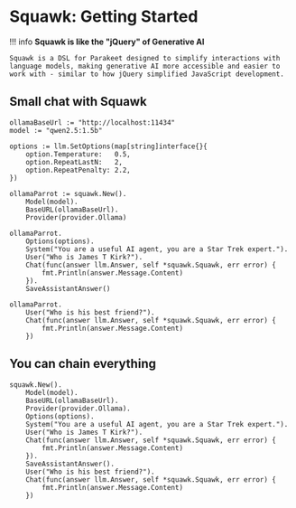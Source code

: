 # Squawk: Getting Started

!!! info
    **Squawk is like the "jQuery" of Generative AI**

    Squawk is a DSL for Parakeet designed to simplify interactions with language models, making generative AI more accessible and easier to work with - similar to how jQuery simplified JavaScript development. 

## Small chat with Squawk

```golang
ollamaBaseUrl := "http://localhost:11434"
model := "qwen2.5:1.5b"

options := llm.SetOptions(map[string]interface{}{
    option.Temperature:   0.5,
    option.RepeatLastN:   2,
    option.RepeatPenalty: 2.2,
})

ollamaParrot := squawk.New().
    Model(model).
    BaseURL(ollamaBaseUrl).
    Provider(provider.Ollama)

ollamaParrot.
    Options(options).
    System("You are a useful AI agent, you are a Star Trek expert.").
    User("Who is James T Kirk?").
    Chat(func(answer llm.Answer, self *squawk.Squawk, err error) {
        fmt.Println(answer.Message.Content)
    }).
    SaveAssistantAnswer()

ollamaParrot.
    User("Who is his best friend?").
    Chat(func(answer llm.Answer, self *squawk.Squawk, err error) {
        fmt.Println(answer.Message.Content)
    })
```

## You can chain everything

```golang
squawk.New().
    Model(model).
    BaseURL(ollamaBaseUrl).
    Provider(provider.Ollama).
    Options(options).
    System("You are a useful AI agent, you are a Star Trek expert.").
    User("Who is James T Kirk?").
    Chat(func(answer llm.Answer, self *squawk.Squawk, err error) {
        fmt.Println(answer.Message.Content)
    }).
    SaveAssistantAnswer().
    User("Who is his best friend?").
    Chat(func(answer llm.Answer, self *squawk.Squawk, err error) {
        fmt.Println(answer.Message.Content)
    })
```
